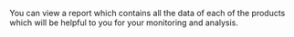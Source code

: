 You can view a report which contains all the data of each of the products which will be helpful to you for your monitoring and analysis.
